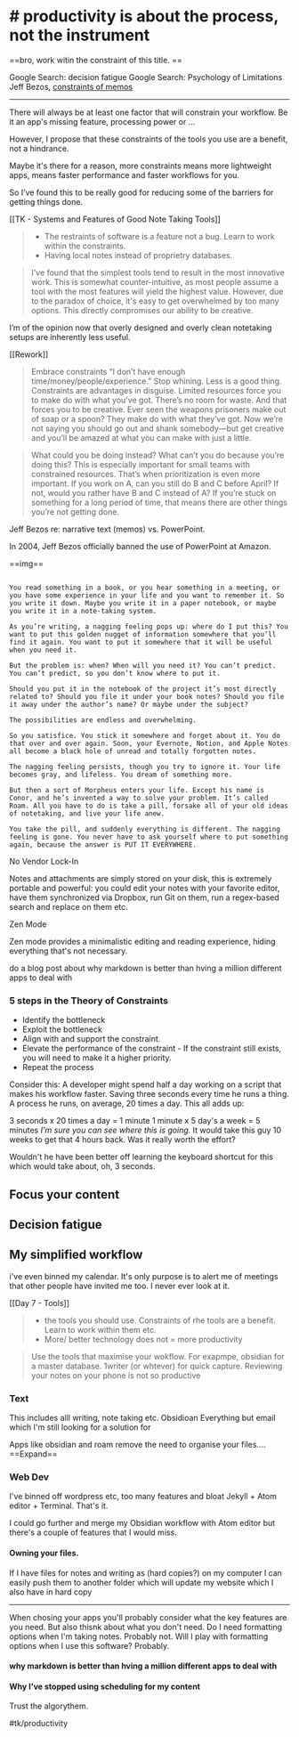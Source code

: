 # # productivity is about the process, not the instrument
==bro, work witin the constraint of this title. ==

Google Search: decision fatigue
Google Search: Psychology of Limitations
Jeff Bezos, [constraints of memos](https://www.cnbc.com/2019/10/14/jeff-bezos-this-is-the-smartest-thing-we-ever-did-at-amazon.html)

- - - -

There will always be at least one factor that will constrain your workflow. Be it an app's missing feature, processing power or ... 

However, I propose that these constraints of the tools you use are a benefit, not a hindrance.

Maybe it's there for a reason, more constraints means more lightweight apps, means faster performance and faster workflows for you. 

So I’ve found this to be really good for reducing some of the barriers for getting things done.

[[TK - Systems and Features of Good Note Taking Tools]]
>- The restraints of software is a feature not a bug. Learn to work within the constraints.
>- Having local notes instead of proprietry databases.

> I've found that the simplest tools tend to result in the most innovative work. This is somewhat counter-intuitive, as most people assume a tool with the most features will yield the highest value. However, due to the paradox of choice, it's easy to get overwhelmed by too many options. This directly compromises our ability to be creative.  

I’m of the opinion now that overly designed and overly clean notetaking setups are inherently less useful. 

[[Rework]]
>Embrace constraints “I don’t have enough time/money/people/experience.” Stop whining. Less is a good thing. Constraints are advantages in disguise. Limited resources force you to make do with what you’ve got. There’s no room for waste. And that forces you to be creative. Ever seen the weapons prisoners make out of soap or a spoon? They make do with what they’ve got. Now we’re not saying you should go out and shank somebody—but get creative and you’ll be amazed at what you can make with just a little.

>What could you be doing instead? What can’t you do because you’re doing this? This is especially important for small teams with constrained resources. That’s when prioritization is even more important. If you work on A, can you still do B and C before April? If not, would you rather have B and C instead of A? If you’re stuck on something for a long period of time, that means there are other things you’re not getting done.

Jeff Bezos re: narrative text (memos) vs. PowerPoint.

In 2004, Jeff Bezos officially banned the use of PowerPoint at Amazon.

==img==

~~~There are many different forms of note-taking, and everyone swears that their method is “the one to rule them all.” I’ve tried a handful of these methods: hand-written notes, drawn notes, Word documents, etc. My issue with these methods is that I spend most of my time formatting my notes while not focusing on the meeting. I needed to find a method that was low-fidelity, but organized enough to write meaningful notes quickly.

You read something in a book, or you hear something in a meeting, or you have some experience in your life and you want to remember it. So you write it down. Maybe you write it in a paper notebook, or maybe you write it in a note-taking system.

As you’re writing, a nagging feeling pops up: where do I put this? You want to put this golden nugget of information somewhere that you’ll find it again. You want to put it somewhere that it will be useful when you need it.

But the problem is: when? When will you need it? You can’t predict. You can’t predict, so you don’t know where to put it. 

Should you put it in the notebook of the project it’s most directly related to? Should you file it under your book notes? Should you file it away under the author’s name? Or maybe under the subject?

The possibilities are endless and overwhelming. 

So you satisfice. You stick it somewhere and forget about it. You do that over and over again. Soon, your Evernote, Notion, and Apple Notes all become a black hole of unread and totally forgotten notes. 

The nagging feeling persists, though you try to ignore it. Your life becomes gray, and lifeless. You dream of something more. 

But then a sort of Morpheus enters your life. Except his name is Conor, and he’s invented a way to solve your problem. It’s called Roam. All you have to do is take a pill, forsake all of your old ideas of notetaking, and live your life anew.

You take the pill, and suddenly everything is different. The nagging feeling is gone. You never have to ask yourself where to put something again, because the answer is PUT IT EVERYWHERE.
~~~
No Vendor Lock-In

Notes and attachments are simply stored on your disk, this is extremely portable and powerful: you could edit your notes with your favorite editor, have them synchronized via Dropbox, run Git on them, run a regex-based search and replace on them etc.

Zen Mode

Zen mode provides a minimalistic editing and reading experience, hiding everything that's not necessary.

do a blog post about why markdown is better than hving a million different apps to deal with



### 5 steps in the Theory of Constraints
- Identify the bottleneck
- Exploit the bottleneck
- Align with and support the constraint.
- Elevate the performance of the constraint - If the constraint still exists, you will need to make it a higher priority.
- Repeat the process

 Consider this: A developer might spend half a day working on a script that makes his workflow faster. Saving three seconds every time he runs a thing. A process he runs, on average, 20 times a day. This all adds up:

3 seconds x 20 times a day = 1 minute
1 minute x 5 day's a week = 5 minutes 
*I'm sure you can see where this is going.*
It would take this guy 10 weeks to get that 4 hours back. Was it really worth the effort?

Wouldn't he have been better off learning the keyboard shortcut for this which would take about, oh, 3 seconds. 

## Focus your content

## Decision fatigue

## My simplified workflow
i've even binned my calendar. It's only purpose is to alert me of meetings that other people have invited me too. I never ever look at it.

[[Day 7 - Tools]]
> - the tools you should use. Constraints of rhe tools are a benefit. Learn to work within them etc.   
> - More/ better technology does not = more productivity  

> Use the tools that maximise your wokflow. For exapmpe, obsidian for a master database. 1writer (or whtever) for quick capture. Reviewing your notes on your phone is not so productive  
### Text
This includes alll writing, note taking etc.
Obsidioan 
Everything but email which I'm still looking for a solution for 

Apps like obsidian and roam remove the need to organise your files.... ==Expand==

### Web Dev
I've binned off wordpress etc, too many features and bloat 
Jekyll + Atom editor + Terminal. That's it.

I could go further and merge my Obsidian workflow with Atom editor but there's a couple of features that I would miss. 

#### Owning your files. 

If I have files for notes and writing as (hard copies?) on my computer I can easily push them to another folder which will update my website which I also have in hard copy

- - - -
When chosing your apps you'll probably consider what the key features are you need. But also thisnk about what you don't need. Do I need formatting options when I'm taking notes. Probably not. Will I play with formatting options when I use this software? Probably. 



#### why markdown is better than hving a million different apps to deal with

#### Why I've stopped using scheduling for my content
Trust the algorythem. 

#tk/productivity